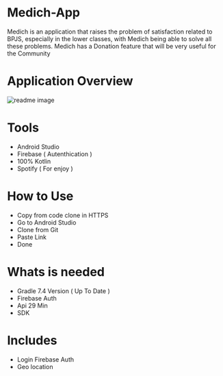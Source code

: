 # Medich-App
Medich is an application that raises the problem of satisfaction related to BPJS, especially in the lower classes, with Medich being able to solve all these problems. Medich has a Donation feature that will be very useful for the Community


# Application Overview
![readme image](https://user-images.githubusercontent.com/92244055/201970949-afd0c996-932d-4e88-a53a-42344dac4b55.png)

# Tools
- Android Studio
- Firebase ( Autenthication )
- 100% Kotlin
- Spotify ( For enjoy )

# How to Use 
- Copy from code clone in HTTPS
- Go to Android Studio 
- Clone from Git
- Paste Link 
- Done

# Whats is needed
- Gradle 7.4 Version ( Up To Date )
- Firebase Auth
- Api 29 Min
- SDK

# Includes
- Login Firebase Auth
- Geo location
